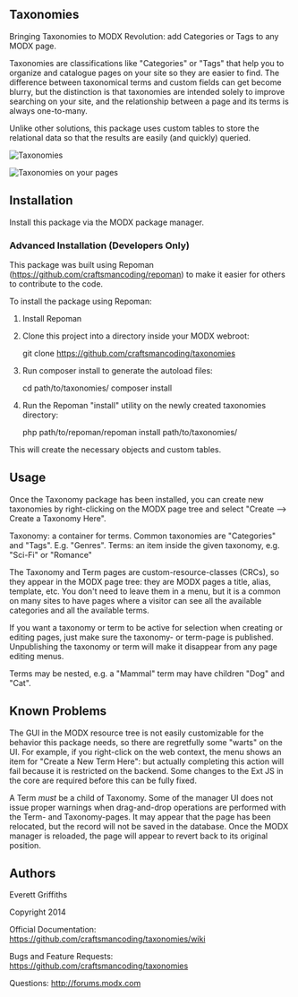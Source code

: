 ## Taxonomies

Bringing Taxonomies to MODX Revolution: add Categories or Tags to any MODX page.


Taxonomies are classifications like "Categories" or "Tags" that help you to organize and catalogue
pages on your site so they are easier to find.  The difference between taxonomical terms and custom
fields can get become blurry, but the distinction is that taxonomies are intended solely to improve
searching on your site, and the relationship between a page and its terms is always one-to-many.

Unlike other solutions, this package uses custom tables to store the relational data so that the results
are easily (and quickly) queried.

![Taxonomies](https://raw.githubusercontent.com/wiki/craftsmancoding/taxonomies/images/resource-tree.jpg "Taxonomies in Action")

![Taxonomies on your pages](https://raw.githubusercontent.com/wiki/craftsmancoding/taxonomies/images/resource-edit.jpg "Taxonomies on your pages")


## Installation

Install this package via the MODX package manager.



### Advanced Installation (Developers Only)


This package was built using Repoman (https://github.com/craftsmancoding/repoman) to make it easier
for others to contribute to the code.

To install the package using Repoman:

1. Install Repoman
2. Clone this project into a directory inside your MODX webroot:

    git clone https://github.com/craftsmancoding/taxonomies

3. Run composer install to generate the autoload files:

    cd path/to/taxonomies/
    composer install
        
4. Run the Repoman "install" utility on the newly created taxonomies directory:

    php path/to/repoman/repoman install path/to/taxonomies/

This will create the necessary objects and custom tables.


## Usage

Once the Taxonomy package has been installed, you can create new taxonomies by right-clicking on the MODX
page tree and select "Create --> Create a Taxonomy Here".  

Taxonomy: a container for terms.  Common taxonomies are "Categories" and "Tags".  E.g. "Genres".
Terms: an item inside the given taxonomy, e.g. "Sci-Fi" or "Romance"

The Taxonomy and Term pages are custom-resource-classes (CRCs), so they appear in the MODX page tree: they 
are MODX pages a title, alias, template, etc. You don't need to leave them in a menu, but it is a common
on many sites to have pages where a visitor can see all the available categories and all the available terms.

If you want a taxonomy or term to be active for selection when creating or editing pages, just make sure the
taxonomy- or term-page is published.  Unpublishing the taxonomy or term will make it disappear from any page
editing menus.

Terms may be nested, e.g. a "Mammal" term may have children "Dog" and "Cat".  



## Known Problems


The GUI in the MODX resource tree is not easily customizable for the behavior this package needs, so there are
regretfully some "warts" on the UI.  For example, if you right-click on the web context, the menu shows an item
for "Create a New Term Here": but actually completing this action will fail because it is restricted on the 
backend.  Some changes to the Ext JS in the core are required before this can be fully fixed.

A Term *must* be a child of Taxonomy.  Some of the manager UI does not issue proper warnings when drag-and-drop
operations are performed with the Term- and Taxonomy-pages.  It may appear that the page has been relocated, 
but the record will not be saved in the database.  Once the MODX manager is reloaded, the page will appear to 
revert back to its original position. 



## Authors

Everett Griffiths

Copyright 2014

Official Documentation: https://github.com/craftsmancoding/taxonomies/wiki

Bugs and Feature Requests: https://github.com/craftsmancoding/taxonomies

Questions: http://forums.modx.com
